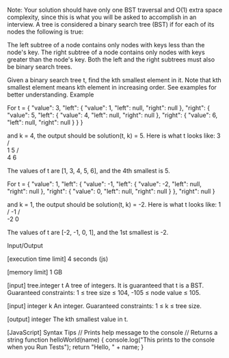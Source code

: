 Note: Your solution should have only one BST traversal and O(1) extra space complexity, since this is what you will be asked to accomplish in an interview.
A tree is considered a binary search tree (BST) if for each of its nodes the following is true:

The left subtree of a node contains only nodes with keys less than the node's key.
The right subtree of a node contains only nodes with keys greater than the node's key.
Both the left and the right subtrees must also be binary search trees.

Given a binary search tree t, find the kth smallest element in it.
Note that kth smallest element means kth element in increasing order. See examples for better understanding.
Example


For
t = {
    "value": 3,
    "left": {
        "value": 1,
        "left": null,
        "right": null
    },
    "right": {
        "value": 5,
        "left": {
            "value": 4,
            "left": null,
            "right": null
        },
        "right": {
            "value": 6,
            "left": null,
            "right": null
        }
    }
}

and k = 4, the output should be
solution(t, k) = 5.
Here is what t looks like:
   3
 /   \
1     5
     / \
    4   6

The values of t are [1, 3, 4, 5, 6], and the 4th smallest is 5.


For
t = {
    "value": 1,
    "left": {
        "value": -1,
        "left": {
            "value": -2,
            "left": null,
            "right": null
        },
        "right": {
            "value": 0,
            "left": null,
            "right": null
        }
    },
    "right": null
}


and k = 1, the output should be
solution(t, k) = -2.
Here is what t looks like:
     1
    /
  -1
  / \
-2   0

The values of t are [-2, -1, 0, 1], and the 1st smallest is -2.


Input/Output


[execution time limit] 4 seconds (js)


[memory limit] 1 GB


[input] tree.integer t
A tree of integers. It is guaranteed that t is a BST.
Guaranteed constraints:
1 ≤ tree size ≤ 104,
-105 ≤ node value ≤ 105.


[input] integer k
An integer.
Guaranteed constraints:
1 ≤ k ≤ tree size.


[output] integer
The kth smallest value in t.


[JavaScript] Syntax Tips
// Prints help message to the console
// Returns a string
function helloWorld(name) {
    console.log("This prints to the console when you Run Tests");
    return "Hello, " + name;
}


